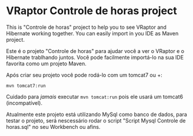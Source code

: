 # VRaptor Controle de horas project

This is "Controle de horas" project to help you to see VRaptor and Hibernate working together. You can easily import in you IDE as Maven project.

Este é o projeto "Controle de horas" para ajudar você a ver o VRaptor e o Hibernate trablhando juntos. Você pode facilmente importá-lo na sua IDE favorita como um projeto Maven.

Após criar seu projeto você pode rodá-lo com um tomcat7 ou +:

```
mvn tomcat7:run
```

Cuidado para *jamais* executar `mvn tomcat:run` pois ele usará um tomcat6 (incompatível).

Atualmente este projeto está utilizando MySql como banco de dados, para testar o projeto, será nescessário rodar o script "Script Mysql Controle de horas.sql" no seu Workbench ou afins. 